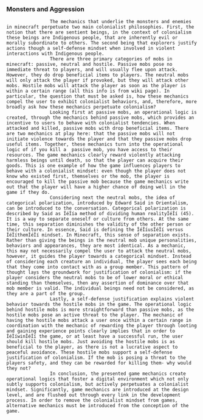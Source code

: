 ### Monsters and Aggression
					The mechanics that underlie the monsters and enemies in minecraft perpetuate two main colonialist philosophies. First, the notion that there are sentient beings, in the context of colonialism these beings are Indigenous people, that are inherently evil or morally subordinate to others. The second being that explorers justify actions though a self-defense mindset when involved in violent interactions with Indigenous people. 
					There are three primary categories of mobs in minecraft: passive, neutral and hostile. Passive mobs pose no immediate threat to players, and will usually flee upon attack. However, they do drop beneficial items to players. The neutral mobs will only attack the player if provoked, but they will attack other mobs. Hostile mobs will attack the player as soon as the player is within a certain range (all this info is from wiki page). In particular, the question that must be asked is, how these mechanics compel the user to exhibit colonialist behaviors, and, therefore, more broadly ask how these mechanics perpetuate colonialism? 
					Looking first at passive mobs, an operational logic is created, through the mechanics behind passive mobs, which provides an incentive to users to behave with colonialist tendencies. When attacked and killed, passive mobs with drop beneficial items. There are two mechanics at play here: that the passive mobs will not initiate violence towards the player and that they passive mobs drop useful items. Together, these mechanics turn into the operational logic of if you kill a  passive mob, you have access to their resources. The game mechanics clearly reward violently attacking harmless beings until death, so that the player can acquire their goods. This is one example of how the game influences players to behave with a colonialist mindset: even though the player does not know who existed first, themselves or the mob, the player is encouraged to kill the passive mob because the game mechanics write out that the player will have a higher chance of doing well in the game if they do. 
					Considering next the neutral mobs, the idea of categorical polarization, introduced by Edward Said in Orientalism, can be introduced to the conversation. Categorical polarization is described by Said as ÎéÎía method of dividing human realityÎéÎí (45). It is a way to separate oneself or culture from others. At the same time, this separation diminishes the validity of the other person or their culture. In essence, Said is defining the ÎéÎíusÎéÎí versus ÎéÎíthemÎéÎí mindset. In Minecraft, this sense of separation exists. Rather than giving the beings in the neutral mob unique personalities, behaviors and appearances, they are most identical. As a mechanic, this may not necessarily compel the user to attack the neutral mobs, however, it guides the player towards a categorical mindset. Instead of considering each creature an individual, the player sees each being that they come into contact with as a group member. This pattern of thought lays the groundwork for justification of colonialism: if the player considers the neutral mobs to be of lower moral or ethical standing than themselves, then any assertion of dominance over that mob member is valid. The individual beings need not be considered, as they are a part of the group. 
					Lastly, a self-defense justification explains violent behavior towards the hostile mobs in the game. The operational logic behind hostile mobs is more straightforward than passive mobs, as the hostile mobs pose an active threat to the player. The mechanic of having the hostile mobs attack a user once within a certain range in coordination with the mechanic of rewarding the player through looting and gaining experience points clearly implies that in order to ÎéÎíwinÎéÎí the game, or at least have a successful run, the user should kill hostile mobs. Just avoiding the hostile mobs is as beneficial to the player, as there is not a lucrative aspect to peaceful avoidance. These hostile mobs support a self-defense justification of colonialism. If the mob is posing a threat to the players safety, and they can be rewarded for killing them- why would they not? 
					In conclusion, the presented game mechanics create operational logics that foster a digital environment which not only subtly supports colonialism, but actively perpetuates a colonialist mindset. Significantly, game mechanics are introduced at the design level, and are flushed out through every link in the development process. In order to remove the colonialist mindset from games, alternative mechanics must be introduced from the conception of the game. 

